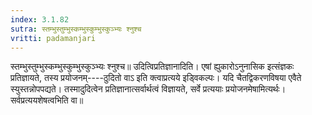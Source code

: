 ```yaml
---
index: 3.1.82
sutra: स्तम्भुस्तुम्भुस्कम्भुस्कुम्भुस्कुञ्भ्यः श्नुश्च
vritti: padamanjari
---
```


 स्तम्भुस्तुम्भुस्कम्भुस्कुम्भुस्कुञ्भ्यः श्नुश्च॥ उदित्विप्रतिज्ञानादिति। एषां ह्युकारोऽनुनासिक इत्संज्ञकः प्रतिज्ञायते, तस्य प्रयोजनम्----ठुदितो वाऽ इति क्त्वाप्रत्यये इड्विकल्पः। यदि चैतद्विकरणविषया एवैते स्युस्तन्नोपपद्यते। तस्मादुदित्वेन प्रतिज्ञानात्सर्वार्थत्वं विज्ञायते, सर्वे प्रत्ययाः प्रयोजनमेषामित्यर्थः। सर्वप्रत्ययशेषत्वभिति वा॥